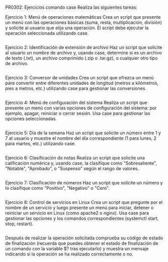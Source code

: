 PR0302: Ejercicios comando case
Realiza las siguientes tareas:

Ejercicio 1: Menú de operaciones matemáticas
Crea un script que presente un menú con las operaciones básicas (suma, resta, multiplicación, división) y solicite al usuario que elija una operación. El script debe ejecutar la operación seleccionada utilizando case.
```bash

```

Ejercicio 2: Identificación de extensión de archivo
Haz un script que solicite al usuario un nombre de archivo y, usando case, determine si es un archivo de texto (.txt), un archivo comprimido (.zip o .tar.gz), o cualquier otro tipo de archivo.
```bash

```

Ejercicio 3: Conversor de unidades
Crea un script que ofrezca un menú para convertir entre diferentes unidades de longitud (metros a kilómetros, pies a metros, etc.) utilizando case para gestionar las conversiones.
```bash

```

Ejercicio 4: Menú de configuración del sistema
Realiza un script que presente un menú con varias opciones de configuración del sistema: por ejemplo, apagar, reiniciar o cerrar sesión. Usa case para gestionar las opciones seleccionadas.
```bash

```

Ejercicio 5: Día de la semana
Haz un script que solicite un número entre 1 y 7 al usuario y muestre el nombre del día correspondiente (1 para lunes, 2 para martes, etc.) utilizando case.
```bash

```

Ejercicio 6: Clasificación de notas
Realiza un script que solicite una calificación numérica y, usando case, la clasifique como "Sobresaliente", "Notable", "Aprobado", o "Suspenso" según el rango de valores.
```bash

```

Ejercicio 7: Clasificación de números
Haz un script que solicite un número y lo clasifique como "Positivo", "Negativo" o "Cero".
```bash

```

Ejercicio 8: Control de servicios en Linux
Crea un script que pregunte por el nombre de un servicio y luego presente un menú para iniciar, detener o reiniciar un servicio en Linux (como apache2 o nginx). Usa case para gestionar las opciones y los comandos correspondientes (systemctl start, stop, restart).
```bash

```

Después de realizar la operación solicitada comprueba su código de estado de finalización (recuerda que puedes obtener el estado de finalización de un comando con la variable $? tras ejecutarlo) y muestra un mensaje indicando si la operación se ha realizado correctamente o no.
```bash

```